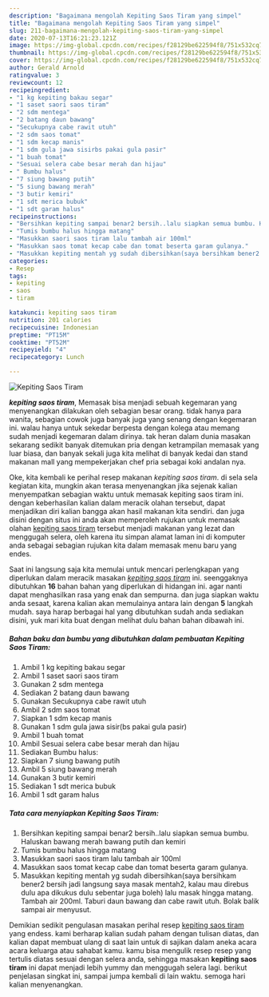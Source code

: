 ```yaml
---
description: "Bagaimana mengolah Kepiting Saos Tiram yang simpel"
title: "Bagaimana mengolah Kepiting Saos Tiram yang simpel"
slug: 211-bagaimana-mengolah-kepiting-saos-tiram-yang-simpel
date: 2020-07-13T16:21:23.121Z
image: https://img-global.cpcdn.com/recipes/f28129be622594f8/751x532cq70/kepiting-saos-tiram-foto-resep-utama.jpg
thumbnail: https://img-global.cpcdn.com/recipes/f28129be622594f8/751x532cq70/kepiting-saos-tiram-foto-resep-utama.jpg
cover: https://img-global.cpcdn.com/recipes/f28129be622594f8/751x532cq70/kepiting-saos-tiram-foto-resep-utama.jpg
author: Gerald Arnold
ratingvalue: 3
reviewcount: 12
recipeingredient:
- "1 kg kepiting bakau segar"
- "1 saset saori saos tiram"
- "2 sdm mentega"
- "2 batang daun bawang"
- "Secukupnya cabe rawit utuh"
- "2 sdm saos tomat"
- "1 sdm kecap manis"
- "1 sdm gula jawa sisirbs pakai gula pasir"
- "1 buah tomat"
- "Sesuai selera cabe besar merah dan hijau"
- " Bumbu halus"
- "7 siung bawang putih"
- "5 siung bawang merah"
- "3 butir kemiri"
- "1 sdt merica bubuk"
- "1 sdt garam halus"
recipeinstructions:
- "Bersihkan kepiting sampai benar2 bersih..lalu siapkan semua bumbu. Haluskan bawang merah bawang putih dan kemiri"
- "Tumis bumbu halus hingga matang"
- "Masukkan saori saos tiram lalu tambah air 100ml"
- "Masukkan saos tomat kecap cabe dan tomat beserta garam gulanya."
- "Masukkan kepiting mentah yg sudah dibersihkan(saya bersihkam bener2 bersih jadi langsung saya masak mentah2, kalau mau direbus dulu apa dikukus dulu sebentar juga boleh) lalu masak hingga matang. Tambah air 200ml. Taburi daun bawang dan cabe rawit utuh. Bolak balik sampai air menyusut."
categories:
- Resep
tags:
- kepiting
- saos
- tiram

katakunci: kepiting saos tiram 
nutrition: 201 calories
recipecuisine: Indonesian
preptime: "PT15M"
cooktime: "PT52M"
recipeyield: "4"
recipecategory: Lunch

---
```



![Kepiting Saos Tiram](https://img-global.cpcdn.com/recipes/f28129be622594f8/751x532cq70/kepiting-saos-tiram-foto-resep-utama.jpg)

<b><i>kepiting saos tiram</i></b>, Memasak bisa menjadi sebuah kegemaran yang menyenangkan dilakukan oleh sebagian besar orang. tidak hanya para wanita, sebagian cowok juga banyak juga yang senang dengan kegemaran ini. walau hanya untuk sekedar berpesta dengan kolega atau memang sudah menjadi kegemaran dalam dirinya. tak heran dalam dunia masakan sekarang sedikit banyak ditemukan pria dengan ketrampilan memasak yang luar biasa, dan banyak sekali juga kita melihat di banyak kedai dan stand makanan mall yang mempekerjakan chef pria sebagai koki andalan nya.

Oke, kita kembali ke perihal resep makanan <i>kepiting saos tiram</i>. di sela sela kegiatan kita, mungkin akan terasa menyenangkan jika sejenak kalian menyempatkan sebagian waktu untuk memasak kepiting saos tiram ini. dengan keberhasilan kalian dalam meracik olahan tersebut, dapat menjadikan diri kalian bangga akan hasil makanan kita sendiri. dan juga disini dengan situs ini anda akan memperoleh rujukan untuk memasak olahan <u>kepiting saos tiram</u> tersebut menjadi makanan yang lezat dan menggugah selera, oleh karena itu simpan alamat laman ini di komputer anda sebagai sebagian rujukan kita dalam memasak menu baru yang endes.




Saat ini langsung saja kita memulai untuk mencari perlengkapan yang diperlukan dalam meracik masakan <u><i>kepiting saos tiram</i></u> ini. seenggaknya dibutuhkan <b>16</b> bahan bahan yang diperlukan di hidangan ini. agar nanti dapat menghasilkan rasa yang enak dan sempurna. dan juga siapkan waktu anda sesaat, karena kalian akan memulainya antara lain dengan <b>5</b> langkah mudah. saya harap berbagai hal yang dibutuhkan sudah anda sediakan disini, yuk mari kita buat dengan melihat dulu bahan bahan dibawah ini.

<!--inarticleads1-->

##### Bahan baku dan bumbu yang dibutuhkan dalam pembuatan Kepiting Saos Tiram:

1. Ambil 1 kg kepiting bakau segar
1. Ambil 1 saset saori saos tiram
1. Gunakan 2 sdm mentega
1. Sediakan 2 batang daun bawang
1. Gunakan Secukupnya cabe rawit utuh
1. Ambil 2 sdm saos tomat
1. Siapkan 1 sdm kecap manis
1. Gunakan 1 sdm gula jawa sisir(bs pakai gula pasir)
1. Ambil 1 buah tomat
1. Ambil Sesuai selera cabe besar merah dan hijau
1. Sediakan  Bumbu halus:
1. Siapkan 7 siung bawang putih
1. Ambil 5 siung bawang merah
1. Gunakan 3 butir kemiri
1. Sediakan 1 sdt merica bubuk
1. Ambil 1 sdt garam halus




<!--inarticleads2-->

##### Tata cara menyiapkan Kepiting Saos Tiram:

1. Bersihkan kepiting sampai benar2 bersih..lalu siapkan semua bumbu. Haluskan bawang merah bawang putih dan kemiri
1. Tumis bumbu halus hingga matang
1. Masukkan saori saos tiram lalu tambah air 100ml
1. Masukkan saos tomat kecap cabe dan tomat beserta garam gulanya.
1. Masukkan kepiting mentah yg sudah dibersihkan(saya bersihkam bener2 bersih jadi langsung saya masak mentah2, kalau mau direbus dulu apa dikukus dulu sebentar juga boleh) lalu masak hingga matang. Tambah air 200ml. Taburi daun bawang dan cabe rawit utuh. Bolak balik sampai air menyusut.




Demikian sedikit pengulasan masakan perihal resep <u>kepiting saos tiram</u> yang endess. kami berharap kalian sudah paham dengan tulisan diatas, dan kalian dapat membuat ulang di saat lain untuk di sajikan dalam aneka acara acara keluarga atau sahabat kamu. kamu bisa mengulik resep resep yang tertulis diatas sesuai dengan selera anda, sehingga masakan <b>kepiting saos tiram</b> ini dapat menjadi lebih yummy dan menggugah selera lagi. berikut penjelasan singkat ini, sampai jumpa kembali di lain waktu. semoga hari kalian menyenangkan.
